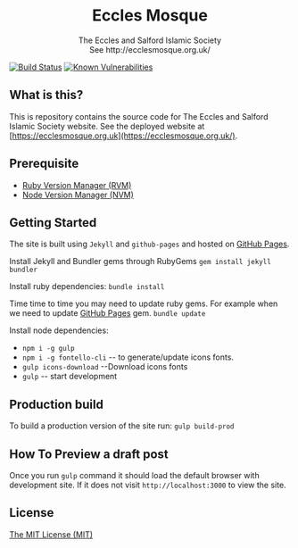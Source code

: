 <h1 align="center">Eccles Mosque</h1>
<p align="center">
     The Eccles and Salford Islamic Society<br/>
    See http://ecclesmosque.org.uk/
</p>

[![Build Status](https://travis-ci.org/ecclesmosque/ecclesmosque.github.io.svg?branch=master)](https://travis-ci.org/ecclesmosque/ecclesmosque.github.io) [![Known Vulnerabilities](https://snyk.io/test/github/ecclesmosque/ecclesmosque.github.io/074eef445d6e8a31caf032bb9c11b95225f18114/badge.svg)](https://snyk.io/test/github/ecclesmosque/ecclesmosque.github.io/074eef445d6e8a31caf032bb9c11b95225f18114)


## What is this?

This is repository contains the source code for The Eccles and Salford Islamic Society website. See the deployed website at [https://ecclesmosque.org.uk](https://ecclesmosque.org.uk/).

## Prerequisite
- [Ruby Version Manager (RVM)](https://rvm.io/)
- [Node Version Manager (NVM)](https://github.com/nvm-sh/nvm)

## Getting Started
The site is built using `Jekyll` and `github-pages` and hosted on [GitHub Pages](https://pages.github.com/).

Install Jekyll and Bundler gems through RubyGems
`gem install jekyll bundler`

Install ruby dependencies:
`bundle install`

Time time to time you may need to update ruby gems. For example when we need to update [GitHub Pages](https://pages.github.com/) gem.
`bundle update`

Install node dependencies:
* `npm i -g gulp`
* `npm i -g fontello-cli` -- to generate/update icons fonts.
* `gulp icons-download` --Download icons fonts
* `gulp` -- start development

## Production build
To build a production version of the site run:
`gulp build-prod`

## How To Preview a draft post
Once you run `gulp` command it should load the default browser with development site. If it does not visit `http://localhost:3000` to view the site.

## License

[The MIT License (MIT)](http://azizur.mit-license.org/)
